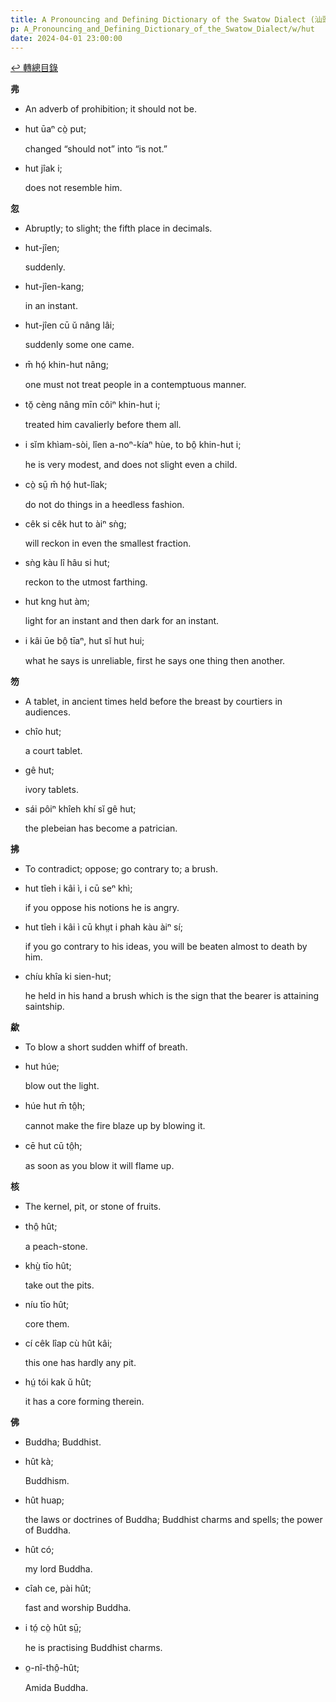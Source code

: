 ```yaml
---
title: A Pronouncing and Defining Dictionary of the Swatow Dialect (汕頭方言音義字典) / hut
p: A_Pronouncing_and_Defining_Dictionary_of_the_Swatow_Dialect/w/hut
date: 2024-04-01 23:00:00
---
```


[↩️ 轉總目錄](/A_Pronouncing_and_Defining_Dictionary_of_the_Swatow_Dialect)


**弗**
- An adverb of prohibition; it should not be.

- hut ūaⁿ cò̤ put;

  changed “should not” into “is not.”

- hut jîak i;

  does not resemble him.

**忽**
- Abruptly; to slight; the fifth place in decimals.

- hut-jîen;

  suddenly.

- hut-jîen-kang;

  in an instant.

- hut-jîen cū ŭ nâng lâi;

  suddenly some one came.

- m̄ hó̤ khin-hut nâng;

  one must not treat people in a contemptuous manner.

- tŏ̤ cèng nâng mīn côiⁿ khin-hut i;

  treated him cavalierly before them all.

- i sĭm khìam-sòi, lîen a-noⁿ-kíaⁿ hùe, to bô̤ khin-hut i;

  he is very modest, and does not slight even a child.

- cò̤ sṳ̄ m̄ hó̤ hut-lîak;

  do not do things in a heedless fashion.

- cêk si cêk hut to àiⁿ sǹg;

  will reckon in even the smallest fraction.

- sǹg kàu lî hâu si hut;

  reckon to the utmost farthing.

- hut kng hut àm;

  light for an instant and then dark for an instant.

- i kâi ūe bô̤ tīaⁿ, hut sĭ hut hui;

  what he says is unreliable, first he says one thing then another. 

**笏**
- A tablet, in ancient times held before the breast by courtiers in audiences.

- chîo hut;

  a court tablet.

- gê hut;

  ivory tablets.

- sái pôiⁿ khîeh khí sĭ gê hut;

  the plebeian has become a patrician.

**拂**
- To contradict; oppose; go contrary to; a brush.

- hut tîeh i kâi ì, i cū seⁿ khì;

  if you oppose his notions he is angry.

- hut tîeh i kâi ì cū khṳt i phah kàu àiⁿ sí;

  if you go contrary to his ideas, you will be beaten almost to death by him.

- chíu khîa ki sien-hut;

  he held in his hand a brush which is the sign that the bearer is attaining saintship.

**歘**
- To blow a short sudden whiff of breath.

- hut húe;

  blow out the light.

- húe hut m̄ tô̤h;

  cannot make the fire blaze up by blowing it.

- cē hut cū tô̤h;

  as soon as you blow it will flame up.

**核**
- The kernel, pit, or stone of fruits.

- thô̤ hût;

  a peach-stone.

- khṳ̀ tīo hût;

  take out the pits.

- níu tīo hût;

  core them.

- cí cêk lîap cù hût kâi;

  this one has hardly any pit.

- hṳ́ tói kak ŭ hût;

  it has a core forming therein.

**佛**
- Buddha; Buddhist.

- hût kà;

  Buddhism.

- hût huap;

  the laws or doctrines of Buddha; Buddhist charms and spells; the power of Buddha.

- hût có;

  my lord Buddha.

- cîah ce, pài hût;

  fast and worship Buddha.

- i tó̤ cò̤ hût sṳ̄;

  he is practising Buddhist charms.

- o̤-nî-thô̤-hût;

  Amida Buddha.